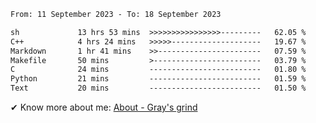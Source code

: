 <!--START_SECTION:waka-->

```txt
From: 11 September 2023 - To: 18 September 2023

sh             13 hrs 53 mins  >>>>>>>>>>>>>>>>---------   62.05 %
C++            4 hrs 24 mins   >>>>>--------------------   19.67 %
Markdown       1 hr 41 mins    >>-----------------------   07.59 %
Makefile       50 mins         >------------------------   03.79 %
C              24 mins         -------------------------   01.80 %
Python         21 mins         -------------------------   01.59 %
Text           20 mins         -------------------------   01.50 %
```

<!--END_SECTION:waka-->

<!-- [![grayxu's github stats](https://github-readme-stats.vercel.app/api?username=grayxu&count_private=true&show_icons=true)](https://github.com/grayxu) -->

✔ Know more about me: [About - Gray's grind](https://www.grayxu.cn/)
